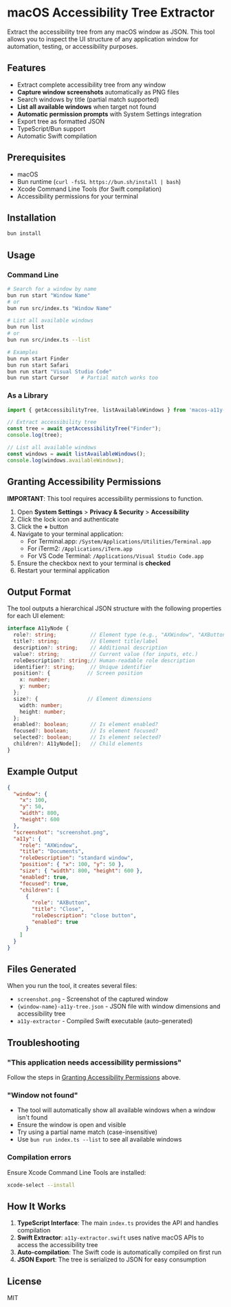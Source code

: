 # macOS Accessibility Tree Extractor

Extract the accessibility tree from any macOS window as JSON. This tool allows you to inspect the UI structure of any application window for automation, testing, or accessibility purposes.

## Features

- Extract complete accessibility tree from any window
- **Capture window screenshots** automatically as PNG files
- Search windows by title (partial match supported)
- **List all available windows** when target not found
- **Automatic permission prompts** with System Settings integration
- Export tree as formatted JSON
- TypeScript/Bun support
- Automatic Swift compilation

## Prerequisites

- macOS
- Bun runtime (`curl -fsSL https://bun.sh/install | bash`)
- Xcode Command Line Tools (for Swift compilation)
- Accessibility permissions for your terminal

## Installation

```bash
bun install
```

## Usage

### Command Line

```bash
# Search for a window by name
bun run start "Window Name"
# or
bun run src/index.ts "Window Name"

# List all available windows
bun run list
# or
bun run src/index.ts --list

# Examples
bun run start Finder
bun run start Safari
bun run start "Visual Studio Code"
bun run start Cursor    # Partial match works too
```

### As a Library

```typescript
import { getAccessibilityTree, listAvailableWindows } from 'macos-a11y-tree';

// Extract accessibility tree
const tree = await getAccessibilityTree("Finder");
console.log(tree);

// List all available windows
const windows = await listAvailableWindows();
console.log(windows.availableWindows);
```

## Granting Accessibility Permissions

**IMPORTANT**: This tool requires accessibility permissions to function.

1. Open **System Settings** > **Privacy & Security** > **Accessibility**
2. Click the lock icon and authenticate
3. Click the **+** button
4. Navigate to your terminal application:
   - For Terminal.app: `/System/Applications/Utilities/Terminal.app`
   - For iTerm2: `/Applications/iTerm.app`
   - For VS Code Terminal: `/Applications/Visual Studio Code.app`
5. Ensure the checkbox next to your terminal is **checked**
6. Restart your terminal application

## Output Format

The tool outputs a hierarchical JSON structure with the following properties for each UI element:

```typescript
interface A11yNode {
  role?: string;           // Element type (e.g., "AXWindow", "AXButton")
  title?: string;          // Element title/label
  description?: string;    // Additional description
  value?: string;          // Current value (for inputs, etc.)
  roleDescription?: string;// Human-readable role description
  identifier?: string;     // Unique identifier
  position?: {            // Screen position
    x: number;
    y: number;
  };
  size?: {                // Element dimensions
    width: number;
    height: number;
  };
  enabled?: boolean;       // Is element enabled?
  focused?: boolean;       // Is element focused?
  selected?: boolean;      // Is element selected?
  children?: A11yNode[];   // Child elements
}
```

## Example Output

```json
{
  "window": {
    "x": 100,
    "y": 50,
    "width": 800,
    "height": 600
  },
  "screenshot": "screenshot.png",
  "a11y": {
    "role": "AXWindow",
    "title": "Documents",
    "roleDescription": "standard window",
    "position": { "x": 100, "y": 50 },
    "size": { "width": 800, "height": 600 },
    "enabled": true,
    "focused": true,
    "children": [
      {
        "role": "AXButton",
        "title": "Close",
        "roleDescription": "close button",
        "enabled": true
      }
    ]
  }
}
```

## Files Generated

When you run the tool, it creates several files:

- `screenshot.png` - Screenshot of the captured window
- `{window-name}-a11y-tree.json` - JSON file with window dimensions and accessibility tree
- `a11y-extractor` - Compiled Swift executable (auto-generated)

## Troubleshooting

### "This application needs accessibility permissions"

Follow the steps in [Granting Accessibility Permissions](#granting-accessibility-permissions) above.

### "Window not found"

- The tool will automatically show all available windows when a window isn't found
- Ensure the window is open and visible
- Try using a partial name match (case-insensitive)
- Use `bun run index.ts --list` to see all available windows

### Compilation errors

Ensure Xcode Command Line Tools are installed:
```bash
xcode-select --install
```

## How It Works

1. **TypeScript Interface**: The main `index.ts` provides the API and handles compilation
2. **Swift Extractor**: `a11y-extractor.swift` uses native macOS APIs to access the accessibility tree
3. **Auto-compilation**: The Swift code is automatically compiled on first run
4. **JSON Export**: The tree is serialized to JSON for easy consumption

## License

MIT